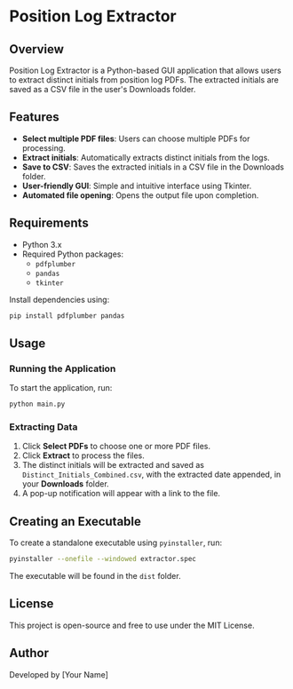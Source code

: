 # Position Log Extractor

## Overview
Position Log Extractor is a Python-based GUI application that allows users to extract distinct initials from position log PDFs. The extracted initials are saved as a CSV file in the user's Downloads folder.

## Features
- **Select multiple PDF files**: Users can choose multiple PDFs for processing.
- **Extract initials**: Automatically extracts distinct initials from the logs.
- **Save to CSV**: Saves the extracted initials in a CSV file in the Downloads folder.
- **User-friendly GUI**: Simple and intuitive interface using Tkinter.
- **Automated file opening**: Opens the output file upon completion.

## Requirements
- Python 3.x
- Required Python packages:
  - `pdfplumber`
  - `pandas`
  - `tkinter`

Install dependencies using:
```sh
pip install pdfplumber pandas
```

## Usage
### Running the Application
To start the application, run:
```sh
python main.py
```

### Extracting Data
1. Click **Select PDFs** to choose one or more PDF files.
2. Click **Extract** to process the files.
3. The distinct initials will be extracted and saved as `Distinct_Initials_Combined.csv`, with the extracted date appended, in your **Downloads** folder.
4. A pop-up notification will appear with a link to the file.

## Creating an Executable
To create a standalone executable using `pyinstaller`, run:
```sh
pyinstaller --onefile --windowed extractor.spec
```
The executable will be found in the `dist` folder.

## License
This project is open-source and free to use under the MIT License.

## Author
Developed by [Your Name]

